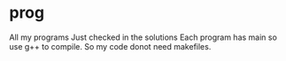 # prog
All my programs
Just checked in the solutions
Each program has main so use g++ to compile.
So my code donot need makefiles.
